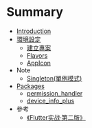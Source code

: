 # Summary

- [Introduction](README.md)
- [環境設定](./articles/environments/README.md)
  - [建立專案](./articles/environments/project.md)
  - [Flavors](./articles/environments/flavors.md)
  - [AppIcon](./articles/environments/app_icon.md)
- Note
  - [Singleton(單例模式)](./articles/note/singleton.md)
- [Packages](./articles/packages/README.md)
  - [permission_handler](./articles/packages/permission_handler.md)
  - [device_info_plus](./articles/packages/device_info_plus.md)
- 參考
  - [《Flutter实战·第二版》](https://book.flutterchina.club/)